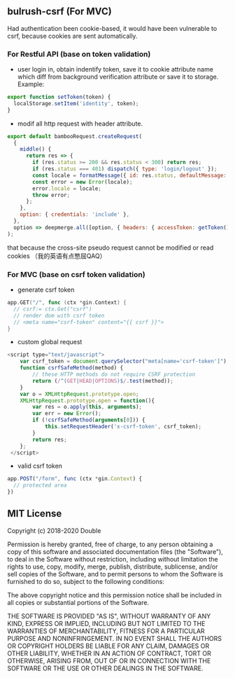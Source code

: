 ## bulrush-csrf (For MVC)
Had authentication been cookie-based, it would have been vulnerable to csrf, because cookies are sent automatically.

### For Restful API (base on token validation)

- user login in, obtain indentify token, save it to cookie attribute name which diff from background verification attribute or save it to storage.
Example:
```javascript
export function setToken(token) {
  localStorage.setItem('identity', token);
}
```

- modif all http request with header attribute.
```javascript
export default bambooRequest.createRequest(
  {
    middle() {
      return res => {
        if (res.status >= 200 && res.status < 300) return res;
        if (res.status === 401) dispatch({ type: 'login/logout' });
        const locale = formatMessage({ id: res.status, defaultMessage: res.status });
        const error = new Error(locale);
        error.locale = locale;
        throw error;
      };
    },
    option: { credentials: 'include' },
  },
  option => deepmerge.all([option, { headers: { accessToken: getToken() } }]),
);
```
that because the cross-site pseudo request cannot be modified or read cookies （我的英语有点憋屈QAQ）

### For MVC (base on csrf token validation)

- generate csrf token 
```go
app.GET("/", func (ctx *gin.Context) {
  // csrf:= ctx.Get("csrf")
  // render dom with csrf token
  // <meta name="csrf-token" content="{{ csrf }}">
}
```

- custom global request
```javascript
<script type="text/javascript">
    var csrf_token = document.querySelector("meta[name='csrf-token']").getAttribute("content");
    function csrfSafeMethod(method) {
        // these HTTP methods do not require CSRF protection
        return (/^(GET|HEAD|OPTIONS)$/.test(method));
    }
    var o = XMLHttpRequest.prototype.open;
    XMLHttpRequest.prototype.open = function(){
        var res = o.apply(this, arguments);
        var err = new Error();
        if (!csrfSafeMethod(arguments[0])) {
            this.setRequestHeader('x-csrf-token', csrf_token);
        }
        return res;
    };
 </script>
```
- valid csrf token 
```javascript
app.POST("/form", func (ctx *gin.Context) {
  // protected area
})
```
## MIT License

Copyright (c) 2018-2020 Double

Permission is hereby granted, free of charge, to any person obtaining a copy
of this software and associated documentation files (the "Software"), to deal
in the Software without restriction, including without limitation the rights
to use, copy, modify, merge, publish, distribute, sublicense, and/or sell
copies of the Software, and to permit persons to whom the Software is
furnished to do so, subject to the following conditions:

The above copyright notice and this permission notice shall be included in all
copies or substantial portions of the Software.

THE SOFTWARE IS PROVIDED "AS IS", WITHOUT WARRANTY OF ANY KIND, EXPRESS OR
IMPLIED, INCLUDING BUT NOT LIMITED TO THE WARRANTIES OF MERCHANTABILITY,
FITNESS FOR A PARTICULAR PURPOSE AND NONINFRINGEMENT. IN NO EVENT SHALL THE
AUTHORS OR COPYRIGHT HOLDERS BE LIABLE FOR ANY CLAIM, DAMAGES OR OTHER
LIABILITY, WHETHER IN AN ACTION OF CONTRACT, TORT OR OTHERWISE, ARISING FROM,
OUT OF OR IN CONNECTION WITH THE SOFTWARE OR THE USE OR OTHER DEALINGS IN THE
SOFTWARE.